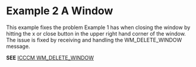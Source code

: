 # Example 2 A Window

This example fixes the problem Example 1 has when closing the window by hitting
the x or close button in the upper right hand corner of the window. The issue
is fixed by receiving and handling the WM_DELETE_WINDOW message.

**SEE** [ICCCM WM_DELETE_WINDOW](https://x.org/releases/X11R7.6/doc/xorg-docs/specs/ICCCM/icccm.html#window_deletion)

